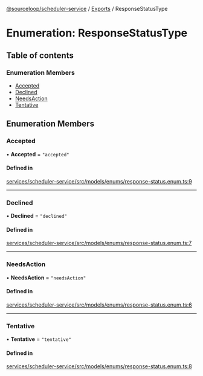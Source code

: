[@sourceloop/scheduler-service](../README.md) / [Exports](../modules.md) / ResponseStatusType

# Enumeration: ResponseStatusType

## Table of contents

### Enumeration Members

- [Accepted](ResponseStatusType.md#accepted)
- [Declined](ResponseStatusType.md#declined)
- [NeedsAction](ResponseStatusType.md#needsaction)
- [Tentative](ResponseStatusType.md#tentative)

## Enumeration Members

### Accepted

• **Accepted** = ``"accepted"``

#### Defined in

[services/scheduler-service/src/models/enums/response-status.enum.ts:9](https://github.com/sourcefuse/loopback4-microservice-catalog/blob/a84fe677/services/scheduler-service/src/models/enums/response-status.enum.ts#L9)

___

### Declined

• **Declined** = ``"declined"``

#### Defined in

[services/scheduler-service/src/models/enums/response-status.enum.ts:7](https://github.com/sourcefuse/loopback4-microservice-catalog/blob/a84fe677/services/scheduler-service/src/models/enums/response-status.enum.ts#L7)

___

### NeedsAction

• **NeedsAction** = ``"needsAction"``

#### Defined in

[services/scheduler-service/src/models/enums/response-status.enum.ts:6](https://github.com/sourcefuse/loopback4-microservice-catalog/blob/a84fe677/services/scheduler-service/src/models/enums/response-status.enum.ts#L6)

___

### Tentative

• **Tentative** = ``"tentative"``

#### Defined in

[services/scheduler-service/src/models/enums/response-status.enum.ts:8](https://github.com/sourcefuse/loopback4-microservice-catalog/blob/a84fe677/services/scheduler-service/src/models/enums/response-status.enum.ts#L8)
